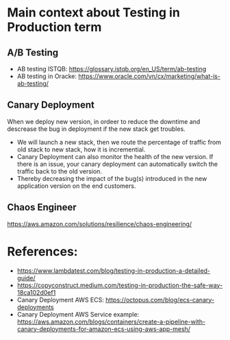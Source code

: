 # Main context about Testing in Production term

## A/B Testing
- AB testing ISTQB: https://glossary.istqb.org/en_US/term/ab-testing
- AB testing in Oracke: https://www.oracle.com/vn/cx/marketing/what-is-ab-testing/

## Canary Deployment
When we deploy new version, in ordeer to reduce the downtime and descrease the bug in deployment if the new stack get troubles.
- We will launch a new stack, then we route the percentage of traffic from old stack to new stack, how it is incremential. 
- Canary Deployment can also monitor the health of the new version. If there is an issue, your canary deployment can automatically switch the traffic back to the old version.
- Thereby decreasing the impact of the bug(s) introduced in the new application version on the end customers.

## Chaos Engineer
https://aws.amazon.com/solutions/resilience/chaos-engineering/

# References:
- https://www.lambdatest.com/blog/testing-in-production-a-detailed-guide/
- https://copyconstruct.medium.com/testing-in-production-the-safe-way-18ca102d0ef1
- Canary Deployment AWS ECS: https://octopus.com/blog/ecs-canary-deployments
- Canary Deployment AWS Service example: https://aws.amazon.com/blogs/containers/create-a-pipeline-with-canary-deployments-for-amazon-ecs-using-aws-app-mesh/
